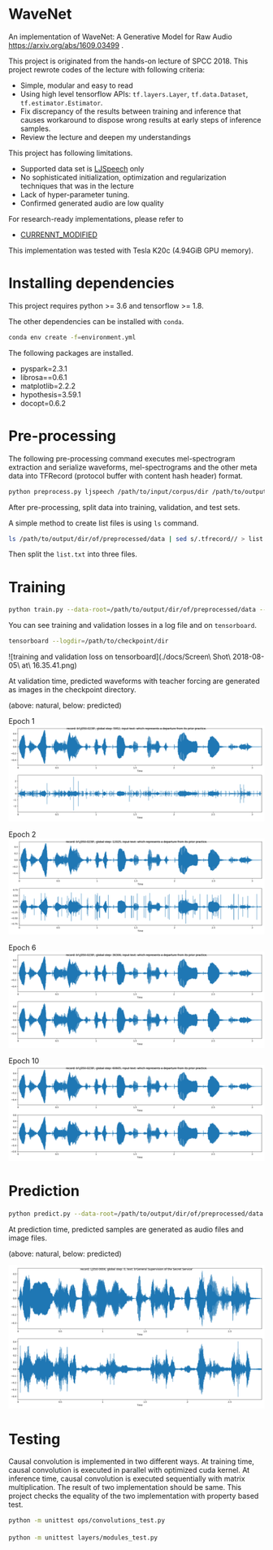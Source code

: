 # WaveNet

An implementation of WaveNet: A Generative Model for Raw Audio https://arxiv.org/abs/1609.03499 .

This project is originated from the hands-on lecture of SPCC 2018.
This project rewrote codes of the lecture with following criteria:

- Simple, modular and easy to read
- Using high level tensorflow APIs: `tf.layers.Layer`, `tf.data.Dataset`, `tf.estimator.Estimator`.
- Fix discrepancy of the results between training and inference that causes workaround to dispose wrong results at early steps of inference samples.
- Review the lecture and deepen my understandings

This project has following limitations.

- Supported data set is [LJSpeech](https://keithito.com/LJ-Speech-Dataset) only
- No sophisticated initialization, optimization and regularization techniques that was in the lecture
- Lack of hyper-parameter tuning.
- Confirmed generated audio are low quality

For research-ready implementations, please refer to

- [CURRENNT_MODIFIED](https://github.com/TonyWangX/CURRENNT_MODIFIED)


This implementation was tested with Tesla K20c (4.94GiB GPU memory).

# Installing dependencies

This project requires python >= 3.6 and tensorflow >= 1.8.

The other dependencies can be installed with `conda`.

```bash
conda env create -f=environment.yml
```

The following packages are installed.

- pyspark=2.3.1
- librosa==0.6.1 
- matplotlib=2.2.2
- hypothesis=3.59.1
- docopt=0.6.2

# Pre-processing

The following pre-processing command executes mel-spectrogram extraction and serialize waveforms, mel-spectrograms and the other meta data into TFRecord (protocol buffer with content hash header) format.

```bash
python preprocess.py ljspeech /path/to/input/corpus/dir /path/to/output/dir/of/preprocessed/data
```

After pre-processing, split data into training, validation, and test sets.

A simple method to create list files is using `ls` command.

```bash
ls /path/to/output/dir/of/preprocessed/data | sed s/.tfrecord// > list.txt
```

Then split the `list.txt` into three files.

# Training

```bash
python train.py --data-root=/path/to/output/dir/of/preprocessed/data --checkpoint-dir=/path/to/checkpoint/dir --dataset=ljspeech --training-list-file=/path/to/file/listing/training/data --validation-list-file=/path/to/file/listing/validation/data --log-file=/path/to/log/file
```

You can see training and validation losses in a log file and on `tensorboard`.

```bash
tensorboard --logdir=/path/to/checkpoint/dir
```

![training and validation loss on tensorboard](./docs/Screen\ Shot\ 2018-08-05\ at\ 16.35.41.png)

At validation time, predicted waveforms with teacher forcing are generated as images in the checkpoint directory.

(above: natural, below: predicted)

Epoch 1
![training and validation loss on tensorboard](./docs/14RDE666_R2xcc3VWmYFTKX1qW5s8OchRFN24AayQuQ.png)

Epoch 2
![training and validation loss on tensorboard](./docs/1QNbsJlzSqbda-LCOXh-cVFvgq1FMH4gto0g1IrP0Mg.png)

Epoch 6
![training and validation loss on tensorboard](./docs/18d-eCZcZkfvdVgw7PG-PwBTRRYxyQNpwNCLxuHx6Ow.png)

Epoch 10
![training and validation loss on tensorboard](./docs/1JsFL_Bde3BTbRIFKoNN_VWEItyEt5qgpcmXO5Ar6mw.png)


# Prediction

```bash
python predict.py --data-root=/path/to/output/dir/of/preprocessed/data --checkpoint-dir=/path/to/checkpoint/dir --dataset=ljspeech --test-list-file=/path/to/file/listing/test/data --output-dir=/path/to/output/dir
```

At prediction time, predicted samples are generated as audio files and image files.

(above: natural, below: predicted)

![training and validation loss on tensorboard](./docs/1xXE8saljiILaKtMkfIJfdMJws8PWdywzZtN4YQAFFA.png)


# Testing

Causal convolution is implemented in two different ways. At training time, causal convolution is executed in parallel with optimized cuda kernel.
At inference time, causal convolution is executed sequentially with matrix multiplication. The result of two implementation should be same. 
This project checks the equality of the two implementation with property based test.

```bash
python -m unittest ops/convolutions_test.py

python -m unittest layers/modules_test.py
```